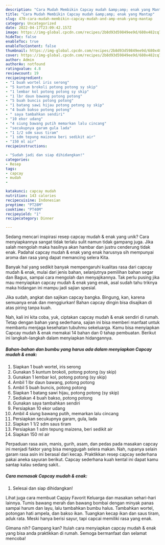 ```yaml
---
description: "Cara Mudah Membikin Capcay mudah &amp;amp; enak yang Mantap"
title: "Cara Mudah Membikin Capcay mudah &amp;amp; enak yang Mantap"
slug: 470-cara-mudah-membikin-capcay-mudah-and-amp-enak-yang-mantap
category: Uncategorized
date: 2022-04-17T23:09:42.157Z
image: https://img-global.cpcdn.com/recipes/2b8d93d59849ee9d/680x482cq70/capcay-mudah-enak-foto-resep-utama.jpg
hideToc: false
enableToc: true
enableTocContent: false
thumbnail: https://img-global.cpcdn.com/recipes/2b8d93d59849ee9d/680x482cq70/capcay-mudah-enak-foto-resep-utama.jpg
cover: https://img-global.cpcdn.com/recipes/2b8d93d59849ee9d/680x482cq70/capcay-mudah-enak-foto-resep-utama.jpg
author: Admin
authorAv: notfound
ratingvalue: 4.8
reviewcount: 19
recipeingredient:
- "1 buah wortel iris serong"
- "5 kuntum brokoli potong potong sy skip"
- "1 lembar kol potong potong sy skip"
- "1 lbr daun bawang potong potong"
- "5 buah buncis potong potong"
- "1 batang sawi hijau potong potong sy skip"
- "4 buah bakso potong potong"
- " saya tambahkan sendiri"
- "10 ekor udang"
- "4 siung bawang putih memarkan lalu cincang"
- "secukupnya garam gula lada"
- "1 1/2 sdm saus tiram"
- "1 sdm tepung maizena beri sedikit air"
- "150 ml air"
recipeinstructions:

- "Sudah jadi dan siap dihidangkan!"
categories:
- Resep
tags:
- capcay
- mudah
- 

katakunci: capcay mudah  
nutrition: 143 calories
recipecuisine: Indonesian
preptime: "PT28M"
cooktime: "PT40M"
recipeyield: "1"
recipecategory: Dinner

---
```





Sedang mencari inspirasi resep capcay mudah &amp; enak yang unik? Cara menyiapkannya sangat tidak terlalu sulit namun tidak gampang juga. Jika salah mengolah maka hasilnya akan hambar dan justru cenderung tidak enak. Padahal capcay mudah &amp; enak yang enak harusnya sih mempunyai aroma dan rasa yang dapat memancing selera Kita.





Banyak hal yang sedikit banyak mempengaruhi kualitas rasa dari capcay mudah &amp; enak, mulai dari jenis bahan, selanjutnya pemilihan bahan segar dan Bagus, sampai cara mengolah dan menyajikannya. Tak perlu pusing jika mau menyiapkan capcay mudah &amp; enak yang enak,      asal sudah tahu triknya maka hidangan ini mampu jadi sajian spesial.














Jika sudah, angkat dan sajikan capcay bangka. Bingung, kan, karena semuanya enak dan menggiurkan! Bahan capcay dingin bisa disajikan di atas piring tanpa kuah.






Nah, kali ini kita coba, yuk, ciptakan capcay mudah &amp; enak sendiri di rumah. Tetap dengan bahan yang sederhana, sajian ini bisa memberi manfaat untuk membantu menjaga kesehatan tubuhmu sekeluarga. Kamu bisa menyiapkan Capcay mudah &amp; enak memakai 14 bahan dan 0 tahap pembuatan. Berikut ini langkah-langkah dalam menyiapkan hidangannya.

<!--inarticleads1-->

##### Bahan-bahan dan bumbu yang harus ada dalam menyiapkan Capcay mudah &amp; enak:

1. Siapkan 1 buah wortel, iris serong
1. Gunakan 5 kuntum brokoli, potong potong (sy skip)
1. Gunakan 1 lembar kol, potong potong (sy skip)
1. Ambil 1 lbr daun bawang, potong potong
1. Ambil 5 buah buncis, potong potong
1. Siapkan 1 batang sawi hijau, potong potong (sy skip)
1. Sediakan 4 buah bakso, potong potong
1. Gunakan  saya tambahkan sendiri
1. Persiapkan 10 ekor udang
1. Ambil 4 siung bawang putih, memarkan lalu cincang
1. Persiapkan secukupnya garam, gula, lada
1. Siapkan 1 1/2 sdm saus tiram
1. Persiapkan 1 sdm tepung maizena, beri sedikit air
1. Siapkan 150 ml air


Perpaduan rasa asin, manis, gurih, asam, dan pedas pada masakan capcay ini menjadi faktor yang bisa menggugah selera makan. Nah, rupanya selain garam rasa asin ini berasal dari kecap. Praktikkan resep capcay sederhana pakai aneka sayuran berikut. Capcay sederhana kuah kental ini dapat kamu santap kalau sedang sakit.. 

<!--inarticleads2-->

##### Cara memasak Capcay mudah &amp; enak:


1. Selesai dan siap dihidangkan!

Lihat juga cara membuat Capjay Favorit Keluarga dan masakan sehari-hari lainnya. Tumis bawang merah dan bawang bombai dengan minyak panas sampai harum dan layu, lalu tambahkan bumbu halus. Tambahkan wortel, potongan hati ampela, dan bakso ikan. Tuangkan kecap ikan dan saus tiram, aduk rata. Meski hanya berisi sayur, tapi capcai memiliki rasa yang enak. 

Gimana nih? Gampang kan? Itulah cara menyiapkan capcay mudah &amp; enak yang bisa anda praktikkan di rumah. Semoga bermanfaat dan selamat mencoba!
